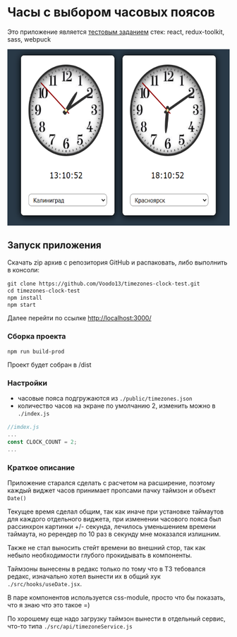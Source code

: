 # Часы с выбором часовых поясов

Это приложение является [тестовым заданием](https://github.com/Voodo13/timezones-clock-test/blob/master/task.pdf)
стек: react, redux-toolkit, sass, webpuck

<img src="screen.png" alt="screenshot" height="400"/>

## Запуск приложения

Скачать zip архив с репозитория GitHub и распаковать, либо выполнить в консоли:

```
git clone https://github.com/Voodo13/timezones-clock-test.git
cd timezones-clock-test
npm install
npm start
```

Далее перейти по ссылке [http://localhost:3000/](http://localhost:3000/)

### Сборка проекта

```
npm run build-prod
```

Проект будет собран в /dist

### Настройки

- часовые пояса подгружаются из `./public/timezones.json`
- количество часов на экране по умолчанию 2, изменить можно в `./index.js`

```js
//imdex.js
...
const CLOCK_COUNT = 2;
...
```

### Краткое описание

Приложение старался сделать с расчетом на расширение, поэтому каждый виджет часов принимает пропсами пачку таймзон и объект `Date()`

Текущее время сделал общим, так как иначе при установке таймаутов для каждого отдельного виджета, при изменении часового пояса был рассинхрон картинки +/- секунда, лечилось уменьшением времени таймаута, но ререндер по 10 раз в секунду мне моказался излишним.

Также не стал выносить стейт времени во внешний стор, так как небыло необходимости глубого прокидывать в компоненты.

Таймзоны вынесены в редакс только по тому что в ТЗ тебовался редакс, изначально хотел вынести их в общий хук `./src/hooks/useDate.jsx`.

В паре компонентов используется css-module, просто что бы показать, что я знаю что это такое =)

По хорошему еще надо загрузку таймзон вынести в отдельный сервис, что-то типа `./src/api/timezoneService.js`
